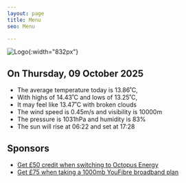 ```yaml
---
layout: page
title: Menu
seo: Menu

---
```


![Logo](/images/logo.jpg){:width="832px"}

<!-- weather_marker starts -->
## On Thursday, 09 October 2025

- The average temperature today is 13.86˚C,
- With highs of 14.43˚C and lows of 13.25˚C,
- It may feel like 13.47˚C with broken clouds
- The wind speed is 0.45m/s and visibility is 10000m
- The pressure is 1031hPa and humidity is 83%
- The sun will rise at 06:22 and set at 17:28

<!-- weather_marker ends -->

## Sponsors

- [Get £50 credit when switching to Octopus Energy](https://bit.ly/3oD1nnS)
- [Get £75 when taking a 1000mb YouFibre broadband plan](https://aklam.io/91zWhU?)
